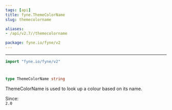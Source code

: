 ```yaml
---
tags: [api]
title: fyne.ThemeColorName
slug: themecolorname

aliases:
- /api/v2.7//themecolorname

package: fyne.io/fyne/v2
---
```



---
```go
import "fyne.io/fyne/v2"
```

#

###

```go
type ThemeColorName string
```

ThemeColorName is used to look up a colour based on its name.


<div class="since">Since: <code>
2.0</code></div>
